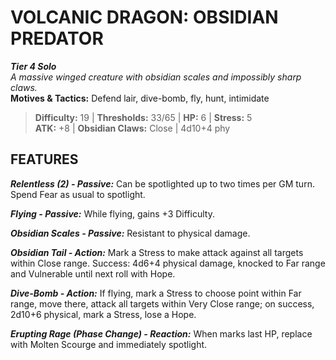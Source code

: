 # VOLCANIC DRAGON: OBSIDIAN PREDATOR

***Tier 4 Solo***  
*A massive winged creature with obsidian scales and impossibly sharp claws.*  
**Motives & Tactics:** Defend lair, dive-bomb, fly, hunt, intimidate

> **Difficulty:** 19 | **Thresholds:** 33/65 | **HP:** 6 | **Stress:** 5  
> **ATK:** +8 | **Obsidian Claws:** Close | 4d10+4 phy  

## FEATURES

***Relentless (2) - Passive:*** Can be spotlighted up to two times per GM turn. Spend Fear as usual to spotlight.

***Flying - Passive:*** While flying, gains +3 Difficulty.

***Obsidian Scales - Passive:*** Resistant to physical damage.

***Obsidian Tail - Action:*** Mark a Stress to make attack against all targets within Close range. Success: 4d6+4 physical damage, knocked to Far range and Vulnerable until next roll with Hope.

***Dive-Bomb - Action:*** If flying, mark a Stress to choose point within Far range, move there, attack all targets within Very Close range; on success, 2d10+6 physical, mark a Stress, lose a Hope.

***Erupting Rage (Phase Change) - Reaction:*** When marks last HP, replace with Molten Scourge and immediately spotlight.
